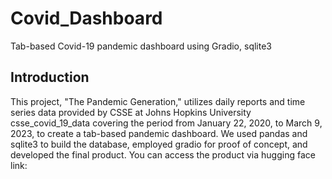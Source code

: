# Covid_Dashboard
Tab-based Covid-19 pandemic dashboard using Gradio, sqlite3
## Introduction
This project, "The Pandemic Generation," utilizes daily reports and time series data provided by CSSE at Johns Hopkins University csse_covid_19_data covering the period from January 22, 2020, to March 9, 2023, to create a tab-based pandemic dashboard. We used pandas and sqlite3 to build the database, employed gradio for proof of concept, and developed the final product. You can access the product via hugging face link:

